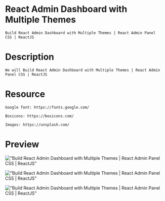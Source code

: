 # React Admin Dashboard with Multiple Themes

    Build React Admin Dashboard with Multiple Themes | React Admin Panel CSS | ReactJS

# Description

    We will Build React Admin Dashboard with Multiple Themes | React Admin Panel CSS | ReactJS

# Resource

    Google font: https://fonts.google.com/

    Boxicons: https://boxicons.com/

    Images: https://unsplash.com/

# Preview

!["Build React Admin Dashboard with Multiple Themes | React Admin Panel CSS | ReactJS"](https://user-images.githubusercontent.com/67447840/124409084-d89ad200-dd71-11eb-86e1-4c9d0a5fe587.png "Build React Admin Dashboard with Multiple Themes | React Admin Panel CSS | ReactJS")

!["Build React Admin Dashboard with Multiple Themes | React Admin Panel CSS | ReactJS"](https://user-images.githubusercontent.com/67447840/124409129-ebada200-dd71-11eb-83a9-321edcc37aff.png "Build React Admin Dashboard with Multiple Themes | React Admin Panel CSS | ReactJS")

!["Build React Admin Dashboard with Multiple Themes | React Admin Panel CSS | ReactJS"](https://user-images.githubusercontent.com/67447840/124409160-f9fbbe00-dd71-11eb-9169-493fc70c9240.png "Build React Admin Dashboard with Multiple Themes | React Admin Panel CSS | ReactJS")

